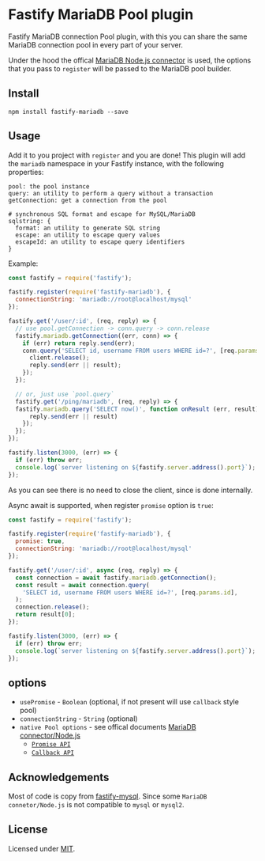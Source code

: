 # Fastify MariaDB Pool plugin
Fastify MariaDB connection Pool plugin, with this you can share the same MariaDB connection pool in every part of your server.

Under the hood the offical [MariaDB Node.js connector](https://github.com/MariaDB/mariadb-connector-nodejs) is used, the options that you pass to `register` will be passed to the MariaDB pool builder.

## Install
```
npm install fastify-mariadb --save
```

## Usage
Add it to you project with `register` and you are done!
This plugin will add the `mariadb` namespace in your Fastify instance, with the following properties:

```
pool: the pool instance
query: an utility to perform a query without a transaction
getConnection: get a connection from the pool

# synchronous SQL format and escape for MySQL/MariaDB
sqlstring: {
  format: an utility to generate SQL string
  escape: an utility to escape query values
  escapeId: an utility to escape query identifiers
}
```

Example:
```js
const fastify = require('fastify');

fastify.register(require('fastify-mariadb'), {
  connectionString: 'mariadb://root@localhost/mysql'
});

fastify.get('/user/:id', (req, reply) => {
  // use pool.getConnection -> conn.query -> conn.release
  fastify.mariadb.getConnection((err, conn) => {
    if (err) return reply.send(err);
    conn.query('SELECT id, username FROM users WHERE id=?', [req.params.id], function onResult (err, result) {
      client.release();
      reply.send(err || result);
    });
  });

  // or, just use `pool.query`
  fastify.get('/ping/mariadb', (req, reply) => {
  fastify.mariadb.query('SELECT now()', function onResult (err, result) {
      reply.send(err || result)
    });
  });
});

fastify.listen(3000, (err) => {
  if (err) throw err;
  console.log(`server listening on ${fastify.server.address().port}`);
});
```
As you can see there is no need to close the client, since is done internally.

Async await is supported, when register `promise` option is `true`:
```js
const fastify = require('fastify');

fastify.register(require('fastify-mariadb'), {
  promise: true,
  connectionString: 'mariadb://root@localhost/mysql'
});

fastify.get('/user/:id', async (req, reply) => {
  const connection = await fastify.mariadb.getConnection();
  const result = await connection.query(
    'SELECT id, username FROM users WHERE id=?', [req.params.id],
  );
  connection.release();
  return result[0];
});

fastify.listen(3000, (err) => {
  if (err) throw err;
  console.log(`server listening on ${fastify.server.address().port}`);
});
```

## options
* `usePromise` - `Boolean` (optional, if not present will use `callback` style pool)
* `connectionString` - `String` (optional)
* `native Pool options` - see offical documents [MariaDB connector/Node.js](https://mariadb.com/kb/en/library/about-mariadb-connector-nodejs/)
  * [`Promise API`](https://github.com/MariaDB/mariadb-connector-nodejs/blob/master/documentation/promise-api.md#promise-api)
  * [`Callback API`](https://github.com/MariaDB/mariadb-connector-nodejs/blob/master/documentation/callback-api.md#callback-api)

## Acknowledgements

Most of code is copy from [fastify-mysql](https://github.com/fastify/fastify-mysql).
Since some `MariaDB connetor/Node.js` is not compatible to `mysql` or `mysql2`.

## License

Licensed under [MIT](./LICENSE).
